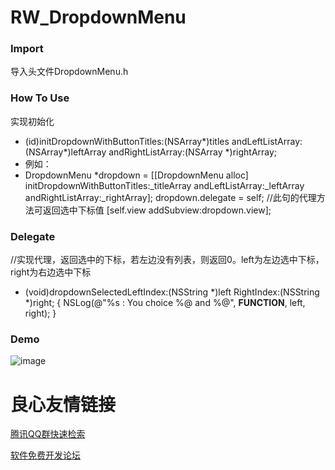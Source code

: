 # RW_DropdownMenu

### Import
导入头文件DropdownMenu.h

### How To Use
实现初始化
- (id)initDropdownWithButtonTitles:(NSArray*)titles andLeftListArray:(NSArray*)leftArray andRightListArray:(NSArray *)rightArray;
- 例如：
- DropdownMenu *dropdown = [[DropdownMenu alloc] initDropdownWithButtonTitles:_titleArray andLeftListArray:_leftArray andRightListArray:_rightArray];
   dropdown.delegate = self;   //此句的代理方法可返回选中下标值
   [self.view addSubview:dropdown.view];

### Delegate
//实现代理，返回选中的下标，若左边没有列表，则返回0。left为左边选中下标，right为右边选中下标
- (void)dropdownSelectedLeftIndex:(NSString *)left RightIndex:(NSString *)right; {
    NSLog(@"%s : You choice %@ and %@", __FUNCTION__, left, right);
}


### Demo
![image](https://github.com/Ryan-Wong-iOS/RW_DropdownMenu/raw/master/RW_DropdownMenu/demo.gif)

 # 良心友情链接

[腾讯QQ群快速检索](http://u.720life.cn/s/8cf73f7c)

[软件免费开发论坛](http://u.720life.cn/s/bbb01dc0)